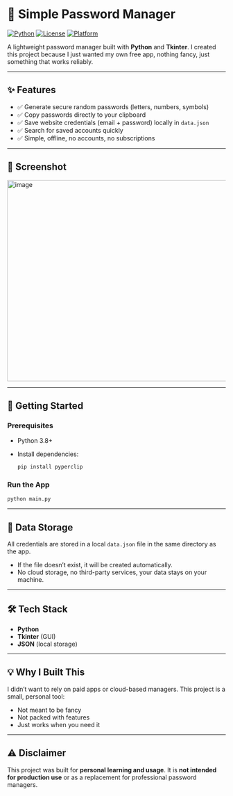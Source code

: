 # 🔐 Simple Password Manager

[![Python](https://img.shields.io/badge/Python-3.8%2B-blue?logo=python)](https://www.python.org/)
[![License](https://img.shields.io/badge/License-MIT-green.svg)](LICENSE)
[![Platform](https://img.shields.io/badge/Platform-Desktop-lightgrey?logo=windows\&logoColor=white)](#)

A lightweight password manager built with **Python** and **Tkinter**.
I created this project because I just wanted my own free app, nothing fancy, just something that works reliably.

---

## ✨ Features

* ✅ Generate secure random passwords (letters, numbers, symbols)
* ✅ Copy passwords directly to your clipboard
* ✅ Save website credentials (email + password) locally in `data.json`
* ✅ Search for saved accounts quickly
* ✅ Simple, offline, no accounts, no subscriptions

---

## 📸 Screenshot

<img width="562" height="463" alt="image" src="https://github.com/user-attachments/assets/98377172-7fad-484c-9530-332ad2e5e9f9" />

---

## 🚀 Getting Started

### Prerequisites

* Python 3.8+
* Install dependencies:

  ```bash
  pip install pyperclip
  ```

### Run the App

```bash
python main.py
```

---

## 📂 Data Storage

All credentials are stored in a local `data.json` file in the same directory as the app.

* If the file doesn’t exist, it will be created automatically.
* No cloud storage, no third-party services, your data stays on your machine.

---

## 🛠 Tech Stack

* **Python**
* **Tkinter** (GUI)
* **JSON** (local storage)

---

## 💡 Why I Built This

I didn’t want to rely on paid apps or cloud-based managers.
This project is a small, personal tool:

* Not meant to be fancy
* Not packed with features
* Just works when you need it

---

## ⚠️ Disclaimer

This project was built for **personal learning and usage**.
It is **not intended for production use** or as a replacement for professional password managers.
